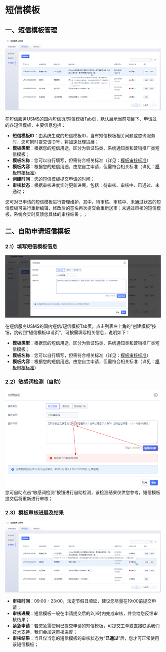 # 短信模板



## 一、短信模板管理

![image](../../images/guide/5003/短信服务usms_短信模板_国内_02.png)

在短信服务USMS的国内短信页/短信模板Tab页，默认展示当前项目下、申请过的各短信模板，主要信息包括：

  - **短信模板ID**：由系统生成的短信模板ID，当有短信模板相关问题或咨询服务时，您可同时提交该ID号，将加速处理进展；
  - **模板类型**：根据您的短信用途，区分为验证码类、系统通知类和营销推广类短信模板；
  - **模板名称**：您可以自行填写，但需符合相关标准（详见：[模板审核标准](/management_monitor/usms/introduction/2005/2105)）
  - **模板内容**：根据您的短信用途，由您自主申请，但需符合相关标准（详见：[模板审核标准](/management_monitor/usms/introduction/2005/2105)）
  - **创建时间**：您的短信模板提交申请的时间；
  - **审核状态**：根据审核进度实时更新进展，包括：待审核、审核中、已通过、未通过；

您可对已申请的短信模板进行管理维护，其中，待审核、审核中、未通过状态的短信模板可进行重新编辑，修改后的签名再次提交会重新送审；未通过审核的短信模板，系统会实时反馈您具体的审核结果；；

## 二、自助申请短信模板

### 2.1）填写短信模板信息

![image](../../images/guide/5003/短信服务usms_短信模板_创建_国内_01.png)

在短信服务USMS的国内短信/短信模板Tab页，点击列表左上角的“创建模板”按钮，跳转到“短信模板申请页”，可按需填写相关信息，说明如下：

  - **模板类型**：根据您的短信用途，区分为验证码类、系统通知类和营销推广类短信模板；
  - **模板名称**：您可以自行填写，但需符合相关标准（详见：[模板审核标准](/management_monitor/usms/introduction/2005/2105)）
  - **模板内容**：根据您的短信用途，由您自主申请，但需符合相关标准（详见：[模板审核标准](/management_monitor/usms/introduction/2005/2105)）

### 2.2）敏感词检测（自助）

![image](../../images/guide/5003/短信服务usms_短信签名_创建_敏感词检测_国内_01.png)
您可自助点击“敏感词检测”按钮进行自助检测，该检测结果仅供您参考，短信模板提交后将重新进行审核；

### 2.3）模板审核进展及结果

![image](../../images/guide/5003/短信服务usms_短信模板_审核结果_国内_01.png)

  - **审核时间**：09:00 - 23:00，法定节假日顺延，建议您尽量在19:00前提交申请；
  - **审核进展**：短信模板一般在申请提交后的2小时内完成审核，并会给您反馈审核结果；
  - **紧急申请**：若您急需使用已提交申请的短信模板，可提交工单或直接联系我们
    [技术支持](https://www.ucloud.cn/site/service.html)，我们会加速审核进度；
  - **审核结果**：当且仅当您的短信模板的审核状态为“**已通过**”后，您才可正常使用该短信模板；
